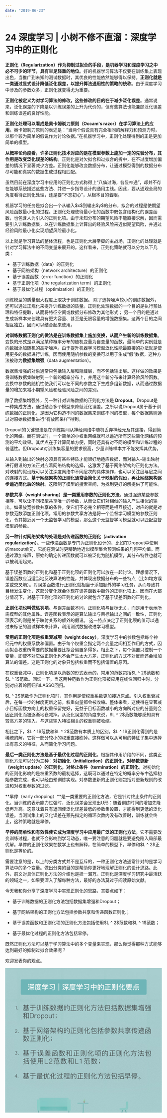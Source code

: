 ```yaml
---
date: "2019-06-23"
---  
```

      
# 24 深度学习 | 小树不修不直溜：深度学习中的正则化
**正则化（Regularization）作为抑制过拟合的手段，是机器学习和深度学习之中必不可少的环节，具有举足轻重的地位**。好的机器学习算法不仅要在训练集上表现出色，当推广到未知的测试数据时，其优良的性能依然能够得以保持。**正则化就是一类通过显式设计降低泛化误差，以提升算法通用性的策略的统称**。由于深度学习中涉及的参数众多，正则化就变得尤为重要。

**正则化被定义为对学习算法的修改，这些修改的目的在于减少泛化误差**。通常说来，泛化误差的下降是以训练误差的上升为代价的，但有些算法也能兼顾泛化误差和训练误差的良好性能。

**正则化处理可以看成是奥卡姆剃刀原则（Occam's razor）在学习算法上的应用**。奥卡姆剃刀原则的表述是：“当两个假说具有完全相同的解释力和预测力时，以那个较为简单的假说作为讨论依据。”在机器学习中，正则化处理得到的正是更加简单的模型。

**从概率论角度看，许多正则化技术对应的是在模型参数上施加一定的先验分布，其作用是改变泛化误差的结构**。正则化是对欠拟合和过拟合的折中，在不过度增加偏差的情况下显著减少方差。正则化能够改变数据分布，让通过模型得到的数据分布尽可能和真实的数据生成过程相匹配。

虽然目前在深度学习中应用的正则化方式称得上“八仙过海，各显神通”，却并不存在能够系统描述这些方法、并进一步指导设计的通用主线。因此，要从通观全局的角度看待正则化处理，还是要“不忘初心”，从根本目的着眼。

机器学习的任务是拟合出一个从输入\$x\$到输出\$y\$的分布，拟合的过程是使期望风险函数最小化的过程。正则化处理使待最小化的函数中既包含结构化的误差函数，也包含人为引入的正则化项。由于未知分布的期望风险不能直接求解，因而需要引入训练数据集，以在训练数据集上计算出的经验风险来近似期望风险，并通过经验风险最小化实现期望风险最小化。

以上就是学习算法的整体流程，也是正则化大展拳脚的主战场，正则化的处理就是针对学习算法中的不同变量来展开的。这样看来，正则化策略就可以分为以下几类：

<!-- [[[read_end]]] -->

* 基于训练数据（data）的正则化
* 基于网络架构（network architecture）的正则化
* 基于误差函数（error function）的正则化
* 基于正则化项（the regularization term）的正则化
* 基于最优化过程（optimization）的正则化

训练模型的质量很大程度上取决于训练数据。 除了选择噪声较小的训练数据外，还可以通过正规化来提升训练数据的质量。正则化处理数据的一个目的是执行预处理和特征提取，从而将特征空间或数据分布修改为其他形式； 另一个目的是通过生成新样本来创建具有更大容量、甚至是无限容量的增强数据集。这两个目的之间相互独立，因而可以结合起来使用。

**对训练数据正则化的做法是在训练数据集上施加变换，从而产生新的训练数据集**。变换的形式是以满足某种概率分布的随机变量为自变量的函数，最简单的实例就是向数据添加随机的高斯噪声。由于提升机器学习模型泛化性能最直接的办法就是使用更多的数据进行训练，因而使用随机参数的变换可以用于生成“假”数据，这种方法被称为**数据集增强**（data augmentation）。

数据集增强的对象通常只包括输入层和隐藏层，而不包括输出层。这样做的效果是将训练数据集映射到一个新的概率分布上，并用这个新分布来计算经验风险函数。变换中参数的随机性使我们可以在不同的参数之下生成多组新数据，从而通过数据量的增加来减小期望风险和经验风险之间的差别。

除了数据集增强外，另一种针对训练数据的正则化方法是 **Dropout**。Dropout是一种集成方法，通过结合多个模型来降低泛化误差。之所以说Dropout属于基于训练数据的正则化，是因为它构造不同的数据集来训练不同的模型，每个数据集则通过对原始数据集进行“有放回采样”得到。

Dropout的关键想法是在训练期间从神经网络中随机丢弃神经元及其连接，得到简化的网络。而在测试时，一个简单的小权重网络就可以逼近所有这些简化网络的预测的平均效果。其优点在于计算简单方便，同时还具有对不同的模型和训练过程的普适性。但Dropout对训练集容量的要求很高，少量训练样本并不能发挥其优势。

从输入到输出的映射必须具有某些特质才能很好地适应数据，而对输入-输出映射进行假设的方法正对应着网络结构的选择，这激发了基于网络架构的正则化方法。对映射的假设既可以关注深度网络中不同层次的具体操作，也可以关注层与层之间的连接方式。**基于网络架构的正则化通常会简化关于映射的假设，再让网络架构逐步逼近简化后的映射**。这限制了模型的搜索空间，为找到更好的解提供了可能性。

**参数共享（weight sharing）是一类重用参数的正则化方法**。通过强迫某些参数相等，可以让不同模型共享唯一的参数，从而让它们对相似的输入产生相似的输出。如果放宽参数共享的条件，使它们不必完全相等而是相互接近，对应的就是对参数范数添加正则化项。常用的参数共享方法是将一个监督学习模型的参数正则化，令其接近另一个无监督学习的模型，那么这个无监督学习模型就可以匹配监督模型的参数。

**另一种针对网络架构的处理是对传递函数的正则化（activation regularization）**。一些传递函数是专门为正则化设计的，比如在Dropout中使用的maxout单元，它能在测试时更精确地近似模型集合预测结果的几何平均值。而通过添加噪声，原始的确定传递函数就可以被泛化为随机模型，其分布特性也就可以被利用起来。

基于误差函数的正则化和基于正则化项的正则化可以放在一起讨论。理想情况下，误差函数应当适当地反映算法的性能，并体现出数据分布的一些特点（比如均方误差或交叉熵）。对误差函数进行正则化就相当于添加额外的学习任务，从而导致其目标发生变化，这部分变化就会体现在误差函数中额外的正则化项上。因而在大部分情况下，对基于正则化项的正则化的讨论就包含了基于误差函数的正则化。

**正则化项也叫做惩罚项**。与误差函数不同，正则化项与目标无关，而是用于表示所需模型的其他属性。误差函数表示的是算法输出与目标输出之间的一致性，正则化项表示的则是关于映射关系的额外的假设。 这一特点决定了正则化项的值可以通过未标记的测试样本来计算，利用测试数据改进学习模型。

**常用的正则化项是权重衰减项（weight decay）**。深度学习中的参数包括每个神经元中的权重系数和偏置。由于每个权重会指定两个变量之间相互作用的方式，因而拟合权重所需要的数据量要比拟合偏置多得多。相比之下，每个偏置只控制一个变量，即使不对它做正则化也不会产生太大方差，正则化的方式不对反而还会增加算法的偏差。这是正则化的对象只包括权重而不包括偏置的原因。

在权重衰减中，正则化项是以范数的形式表示的，常用的范数包括\$L \^ 2\$范数和\$L \^ 1\$范数。回忆一下，当这两种范数作为正则化项被应用在线性回归中时，分别对应着岭回归和LASSO回归。

\$L \^ 2\$范数作为正则化项时，其作用是使权重系数更加接近原点。引入权重衰减后，在每一步的梯度更新之前，权重向量都会被收缩。整体来看，这使得在显著减小目标函数方向上的权重保留完好，无益于目标函数减小的方向所对应的分量则会因正则化而被逐渐地衰减掉。从泛化误差的角度来说，\$L \^ 2\$范数能够感知具有较高方差的输入，与这些输入特征相关的权重则被收缩。

相比之下，\$L \^ 1\$范数和\$L \^ 2\$范数有本质上的区别。\$L \^ 1\$正则化得到的是稀疏的解，它将一部分较小的权重直接砍掉。这样做可以从可用的特征子集中选择出有意义的特征，从而简化学习问题。

**最后一类正则化方法是基于最优化过程的正则化**。根据其作用阶段的不同，这类正则化方法可以分为三种：**对初始化（initialization）的正则化，对参数更新（weight update）的正则化，对终止条件（termination）的正则化**。对初始化的正则化影响的是权重系数的最初选择，这既可以通过在特定的概率分布中选择初始参数完成，也可以经由预训练实现。对参数更新的正则化则包括对更新规则的改进和对权重参数的过滤。

**早停（early dropping）**是一类重要的正则化方法，它是针对终止条件的正则化。当训练的表示能力过强时，泛化误差会呈现出U形：随着训练时间的增加先降低再升高。这意味着只有返回使泛化误差最低的参数集设置，才能得到更低的泛化误差。当测试集上的泛化误差在预先指定的循环次数内没有改善时，训练就会终止，这种策略就是早停。

**早停的简单性和有效性使它成为深度学习中应用最广泛的正则化方法**。它不需要改变训练过程，也就不会影响到学习动态，唯一要注意的问题就是要避免陷入局部最优解。早停的正则化效果在数学上也有解释，在简单的模型下，早停和\$L \^ 2\$正则化是等价的。

需要注意的是，以上的分类方式并不是互斥的，一种正则化方法通常针对的是学习算法中的多个变量。做出分类的目的是帮助你更好地理解正则化的设计思路。此外，前文对具体正则化方法的介绍也是挂一漏万。正则化是深度学习研究中最活跃的领域之一，如果要深入了解每种方法，最好的办法莫过于阅读原始文献。

今天我和你分享了深度学习中实现正则化的思路，其要点如下：

* 基于训练数据的正则化方法包括数据集增强和Dropout；

* 基于网络架构的正则化方法包括参数共享和传递函数正则化；

* 基于误差函数和正则化项的正则化方法包括使用\$L \^ 2\$范数和\$L \^ 1\$范数；

* 基于最优化过程的正则化方法包括早停。

既然正则化方法可以基于学习算法中的多个变量来实现，那么你觉得那种方式能够达到最好的抑制过拟合效果呢？

欢迎发表你的观点。

![](./httpsstatic001geekbangorgresourceimage9f2d9fa7cbe21ce4e114a2712ed2d9508b2d.jpg)